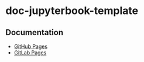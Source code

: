 # doc-jupyterbook-template

## Documentation

* [GitHub Pages](https://gwenaelcaer.github.io/doc-jupyterbook-template/)
* [GitLab Pages](https://odatis-public.gitlab-pages.ifremer.fr/training/doc-jupyterbook-template/)